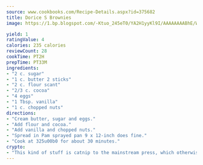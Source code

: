 ```yaml
---
source: www.cookbooks.com/Recipe-Details.aspx?id=375682
title: Dorice S Brownies
image: https://1.bp.blogspot.com/-Ktuo_245eT0/YA2H1yyKl9I/AAAAAAAABhE/WMoqSq2tWOcgMkPaLYZ-49h8pVDUUwFCQCLcBGAsYHQ/s307/5.png

yield: 1
ratingValue: 4
calories: 235 calories
reviewCount: 28
cookTime: PT2H
prepTime: PT33M
ingredients:
- "2 c. sugar"
- "1 c. butter 2 sticks"
- "2 c. flour scant"
- "2/3 c. cocoa"
- "4 eggs"
- "1 Tbsp. vanilla"
- "1 c. chopped nuts"
directions:
- "Cream butter, sugar and eggs."
- "Add flour and cocoa."
- "Add vanilla and chopped nuts."
- "Spread in Pam sprayed pan 9 x 12-inch does fine."
- "Cook at 325u00b0 for about 30 minutes."
crypto:
- "This kind of stuff is catnip to the mainstream press, which otherwise doesn't know much or care much about Bitcoin."
---
```

